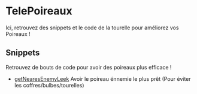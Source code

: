 # TelePoireaux

Ici, retrouvez des snippets et le code de la tourelle pour améliorez vos Poireaux !

## Snippets
Retrouvez de bouts de code pour avoir des poireaux plus efficace !
- [getNearesEnemyLeek](https://github.com/storcale/TelePoireaux/blob/main/snippets/getNearesEnemyLeek.ls) Avoir le poireau énnemie le plus prêt (Pour éviter les coffres/bulbes/tourelles)
